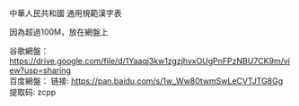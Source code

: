 中華人民共和國 通用規範漢字表

因為超過100M，放在網盤上

谷歌網盤：      https://drive.google.com/file/d/1Yaaqj3kw1zgzjhvxOUgPnFPzNBU7CK9m/view?usp=sharing <br />
百度網盤：      链接: https://pan.baidu.com/s/1w_Ww80twmSwLeCVTJTG8Gg 提取码: zcpp